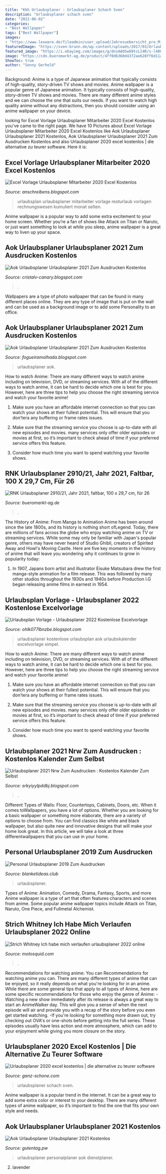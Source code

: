 ```yaml
---
title: "Kkh Urlaubsplaner : Urlaubsplaner Schach Sven"
description: "Urlaubsplaner schach sven"
date: "2022-06-02"
categories:
- "Best Wallpaper"
tags: ["Best Wallpaper"]
images:
- "https://www.lexware.de/fileadmin/user_upload/Jahresuebersicht_pro_Mitarbeiter_2.jpg"
featuredImage: "https://sven-brunn.de/wp-content/uploads/2017/03/Urlaubsplaner-300x211.png"
featured_image: "https://i.ebayimg.com/images/g/dnsAAOSw69tcLI4R/s-l400.jpg"
image: "https://cdn.bueromarkt-ag.de/product/4ff0d6360d4372ae628ff6d11a002e6af8f66537-urlaubsplaner_rnk_291021_jahr_2021.jpg"
ShowToc: true
author: "Sonny Gerhold"
---
```



Background: Anime is a type of Japanese animation that typically consists of high-quality, story-driven TV shows and movies.
Anime wallpaper is a popular genre of Japanese animation. It typically consists of high-quality, story-driven TV shows and movies. There are many different anime styles and we can choose the one that suits our needs. If you want to watch high quality anime without any distractions, then you should consider using an anime wallpaper on your device.

	

		
looking for Excel Vorlage Urlaubsplaner Mitarbeiter 2020 Excel Kostenlos you've came to the right page. We have 10 Pictures about Excel Vorlage Urlaubsplaner Mitarbeiter 2020 Excel Kostenlos like Aok Urlaubsplaner Urlaubsplaner 2021 Kostenlos, Aok Urlaubsplaner Urlaubsplaner 2021 Zum Ausdrucken Kostenlos and also Urlaubsplaner 2020 excel kostenlos | die alternative zu teurer software. Here it is:
		
    
## Excel Vorlage Urlaubsplaner Mitarbeiter 2020 Excel Kostenlos

<img loading=lazy src="https://www.controllingportal.de/upload/iblock/e79/Bild2 Urlaubsplan.PNG" onerror="this.onerror=null;this.src='https://tse2.mm.bing.net/th?id=OIP.yR-oXBePrwaGQscEez4YcAHaEJ&amp;pid=15.1';" alt="Excel Vorlage Urlaubsplaner Mitarbeiter 2020 Excel Kostenlos">

_Source: anschreibens.blogspot.com_

>urlaubsplan urlaubsplaner mitarbeiter vorlage resturlaub vorlagen rechnungswesen kumuliert monat selten. 

	

Anime wallpaper is a popular way to add some extra excitement to your home screen. Whether you’re a fan of shows like Attack on Titan or Naruto, or just want something to look at while you sleep, anime wallpaper is a great way to liven up your space.

    
## Aok Urlaubsplaner Urlaubsplaner 2021 Zum Ausdrucken Kostenlos

<img loading=lazy src="https://www.kkh.de/content/kkhdeneu/firmenkunden/arbeitgeberservices/personal-urlaubsplaner/_jcr_content/image.size.img.introrelaunch.jpg/1605098723702.jpg" onerror="this.onerror=null;this.src='https://tse4.mm.bing.net/th?id=OIP.20H6mBZ4ApiAqx_Iq70DZwHaB4&amp;pid=15.1';" alt="Aok Urlaubsplaner Urlaubsplaner 2021 Zum Ausdrucken Kostenlos">

_Source: cristalv-canary.blogspot.com_

>. 

	



Wallpapers are a type of photo wallpaper that can be found in many different places online. They are any type of image that is put on the wall and can be used as a background image or to add some Personality to an office.

    
## Aok Urlaubsplaner Urlaubsplaner 2021 Zum Ausdrucken Kostenlos

<img loading=lazy src="https://i.computer-bild.de/imgs/2/0/8/8/1/3/7/Screenshot-aus-gila-tools-Urlaubsplaner-289x216-cfced962eea3faa8.jpg" onerror="this.onerror=null;this.src='https://tse4.mm.bing.net/th?id=OIP.z87ZYu6j-qjLhq2kxyAx-AAAAA&amp;pid=15.1';" alt="Aok Urlaubsplaner Urlaubsplaner 2021 Zum Ausdrucken Kostenlos">

_Source: fogueiramolhada.blogspot.com_

>urlaubsplaner aok. 

	

How to watch Anime: There are many different ways to watch anime including on television, DVD, or streaming services.
With all of the different ways to watch anime, it can be hard to decide which one is best for you. However, here are three tips to help you choose the right streaming service and watch your favorite anime!
1. Make sure you have an affordable internet connection so that you can watch your shows at their fullest potential. This will ensure that you don’tera any buffering or frame rates issues.

2. Make sure that the streaming service you choose is up-to-date with all new episodes and movies. many services only offer older episodes or movies at first, so it’s important to check ahead of time if your preferred service offers this feature.

3. Consider how much time you want to spend watching your favorite shows.

    
## RNK Urlaubsplaner 2910/21, Jahr 2021, Faltbar, 100 X 29,7 Cm, Für 26

<img loading=lazy src="https://cdn.bueromarkt-ag.de/product/4ff0d6360d4372ae628ff6d11a002e6af8f66537-urlaubsplaner_rnk_291021_jahr_2021.jpg" onerror="this.onerror=null;this.src='https://tse2.mm.bing.net/th?id=OIP.s58SIqCyIudaJYCFKasX2AHaHa&amp;pid=15.1';" alt="RNK Urlaubsplaner 2910/21, Jahr 2021, faltbar, 100 x 29,7 cm, für 26">

_Source: bueromarkt-ag.de_

>. 

	

The History of Anime: From Manga to Animation
Anime has been around since the late 1800s, and its history is nothing short ofLegend. Today, there are millions of fans across the globe who enjoy watching anime on TV or streaming services. While some may only be familiar with Japan's popular genre, others may have never heard of Studio Ghibli, creators of Spirited Away and Howl's Moving Castle. Here are five key moments in the history of anime that will leave you wondering why it continues to grow in popularity today:
1) In 1907, Japans born artist and illustrator Eisuke Matsubara drew the first manga-style animation for a film release. This was followed by many other studios throughout the 1930s and 1940s before Production I.G began releasing anime films in earnest in 1954.

    
## Urlaubsplan Vorlage - Urlaubsplaner 2022 Kostenlose Excelvorlage

<img loading=lazy src="https://office-lernen.com/wp-content/media/Deckblatt-Urlaubsplaner-Simpel-1.png" onerror="this.onerror=null;this.src='https://tse2.mm.bing.net/th?id=OIP.tI_ai5I_Td6OFfWtfmdX2gHaHM&amp;pid=15.1';" alt="Urlaubsplan Vorlage - Urlaubsplaner 2022 Kostenlose Excelvorlage">

_Source: ohlk077lbnzbe.blogspot.com_

>urlaubsplaner kostenlose urlaubsplan aok urlaubskalender excelvorlage simpel. 

	

How to watch Anime: There are many different ways to watch anime including on television, DVD, or streaming services.
With all of the different ways to watch anime, it can be hard to decide which one is best for you. However, here are three tips to help you choose the right streaming service and watch your favorite anime!
1. Make sure you have an affordable internet connection so that you can watch your shows at their fullest potential. This will ensure that you don’tera any buffering or frame rates issues.

2. Make sure that the streaming service you choose is up-to-date with all new episodes and movies. many services only offer older episodes or movies at first, so it’s important to check ahead of time if your preferred service offers this feature.

3. Consider how much time you want to spend watching your favorite shows.

    
## Urlaubsplaner 2021 Nrw Zum Ausdrucken : Kostenlos Kalender Zum Selbst

<img loading=lazy src="https://sven-brunn.de/wp-content/uploads/2017/03/Urlaubsplaner-300x211.png" onerror="this.onerror=null;this.src='https://tse4.mm.bing.net/th?id=OIP.h7wlVMqeim-Phv-AHqVBwwAAAA&amp;pid=15.1';" alt="Urlaubsplaner 2021 Nrw Zum Ausdrucken : Kostenlos Kalender Zum Selbst">

_Source: srkyiyylpddbj.blogspot.com_

>. 

	

Different Types of Walls: Floor, Countertops, Cabinets, Doors, etc.
When it comes toWallpapers, you have a lot of options. Whether you are looking for a basic wallpaper or something more elaborate, there are a variety of options to choose from. You can find classics like white and black wallpaper, but also quite new and innovative designs that will make your home look great. In this article, we will take a look at three differentwallpapers that you can use in your home.

    
## Personal Urlaubsplaner 2019 Zum Ausdrucken

<img loading=lazy src="https://www.lexware.de/fileadmin/user_upload/Jahresuebersicht_pro_Mitarbeiter_2.jpg" onerror="this.onerror=null;this.src='https://tse1.mm.bing.net/th?id=OIP.kgdNsYfth9ZKrgz1rLunlAAAAA&amp;pid=15.1';" alt="Personal Urlaubsplaner 2019 Zum Ausdrucken">

_Source: blanketideas.club_

>urlaubsplaner. 

	

Types of Anime: Animation, Comedy, Drama, Fantasy, Sports, and more
Anime wallpaper is a type of art that often features characters and scenes from anime. Some popular anime wallpaper topics include Attack on Titan, Naruto, One Piece, and Fullmetal Alchemist.

    
## Strich Whitney Ich Habe Mich Verlaufen Urlaubsplaner 2022 Online

<img loading=lazy src="https://i.computer-bild.de/imgs/1/1/8/1/4/3/6/3/Screenshot-aus-Urlaubsplaner-Excel-Vorlage-289x220-188b4c7f4935def6.jpg" onerror="this.onerror=null;this.src='https://tse3.mm.bing.net/th?id=OIP.GItMf0k13vYndTj_RGMxeAAAAA&amp;pid=15.1';" alt="Strich Whitney Ich habe mich verlaufen urlaubsplaner 2022 online">

_Source: motosquid.com_

>. 

	

Recommendations for watching anime: You can
Recommendations for watching anime you can. There are many different types of anime that can be enjoyed, so it really depends on what you're looking for in an anime. While there are some general tips that apply to all types of Anime, here are some specific recommendations for those who enjoy the genre of Anime: 
-Watching a new show immediately after its release is always a great way to start an AnimeWalker day. This will give you a sense of when the next episode will air and provide you with a recap of the story before you even get started watching. 
-If you're looking for something more drawn out, try checking out OVA's or one-shots before getting into the full series. These episodes usually have less action and more atmosphere, which can add to your enjoyment while giving you more closure on the story.

    
## Urlaubsplaner 2020 Excel Kostenlos | Die Alternative Zu Teurer Software

<img loading=lazy src="https://ganz-schone.com/pnfg/K6xl8TCf0Odhoxm4LXZQKwAAAA.jpg" onerror="this.onerror=null;this.src='https://tse1.mm.bing.net/th?id=OIP.OM7WsfNuhioABEZN8Lu7uwAAAA&amp;pid=15.1';" alt="Urlaubsplaner 2020 excel kostenlos | die alternative zu teurer software">

_Source: ganz-schone.com_

>urlaubsplaner schach sven. 

	

Anime wallpaper is a popular trend in the internet. It can be a great way to add some extra color or interest to your desktop. There are many different types of anime wallpaper, so it’s important to find the one that fits your own style and needs.

    
## Aok Urlaubsplaner Urlaubsplaner 2021 Kostenlos

<img loading=lazy src="https://i.ebayimg.com/images/g/dnsAAOSw69tcLI4R/s-l400.jpg" onerror="this.onerror=null;this.src='https://tse3.mm.bing.net/th?id=OIP.mAOlzGCpBLemwBgh9ERiCQAAAA&amp;pid=15.1';" alt="Aok Urlaubsplaner Urlaubsplaner 2021 Kostenlos">

_Source: gutentag.pw_

>urlaubsplaner personalplaner aok dienstplaner. 

	

2. lavender 

